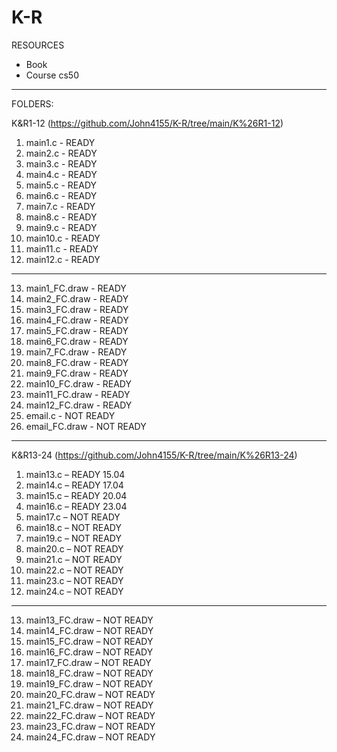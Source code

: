 # K-R
RESOURCES
- Book
- Course cs50
  
-------------------------------------------------------------------------------------------------------------------------------------------------------------------------------------------------------------------------------

FOLDERS:

K&R1-12      (https://github.com/John4155/K-R/tree/main/K%26R1-12)
  1. main1.c - READY
  2. main2.c - READY
  3. main3.c - READY
  4. main4.c - READY
  5. main5.c - READY
  6. main6.c - READY
  7. main7.c - READY
  8. main8.c - READY
  9. main9.c - READY
  10. main10.c - READY
  11. main11.c - READY
  12. main12.c - READY
  -----------------------------------------------------------------------------------------------------------------------------------------------------------------------------------------------------------------------------
  13. main1_FC.draw - READY
  14. main2_FC.draw - READY
  15. main3_FC.draw - READY
  16. main4_FC.draw - READY
  17. main5_FC.draw - READY
  18. main6_FC.draw - READY
  19. main7_FC.draw - READY
  20. main8_FC.draw - READY
  21. main9_FC.draw - READY
  22. main10_FC.draw - READY
  23. main11_FC.draw - READY
  24. main12_FC.draw - READY
  25. email.c - NOT READY
  26. email_FC.draw - NOT READY
  ---
  
K&R13-24      (https://github.com/John4155/K-R/tree/main/K%26R13-24)
  1. main13.c – READY 15.04
  2. main14.c – READY 17.04
  3. main15.c – READY 20.04
  4. main16.c – READY 23.04
  5. main17.c – NOT READY
  6. main18.c – NOT READY
  7. main19.c – NOT READY
  8. main20.c – NOT READY
  9. main21.c – NOT READY
  10. main22.c – NOT READY
  11. main23.c – NOT READY
  12. main24.c – NOT READY
  ---
  13. main13_FC.draw – NOT READY
  14. main14_FC.draw – NOT READY
  15. main15_FC.draw – NOT READY
  16. main16_FC.draw – NOT READY
  17. main17_FC.draw – NOT READY
  18. main18_FC.draw – NOT READY
  19. main19_FC.draw – NOT READY
  20. main20_FC.draw – NOT READY
  21. main21_FC.draw – NOT READY
  22. main22_FC.draw – NOT READY
  23. main23_FC.draw – NOT READY
  24. main24_FC.draw – NOT READY
